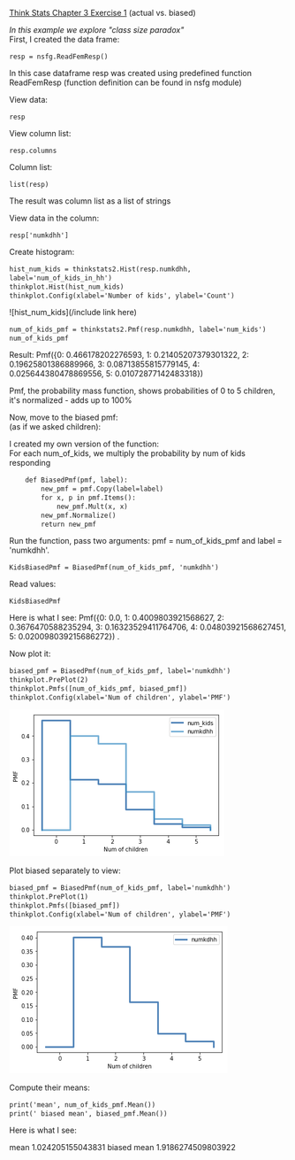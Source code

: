 [Think Stats Chapter 3 Exercise 1](http://greenteapress.com/thinkstats2/html/thinkstats2004.html#toc31) (actual vs. biased) 

*In this example we explore "class size paradox"*   
    First, I created the data frame:  
    
    resp = nsfg.ReadFemResp() 

In this case dataframe resp was created using predefined function ReadFemResp (function definition can be found in nsfg module)  

View data:    

    resp 
   

View column list: 

    resp.columns  

Column list: 

    list(resp)  

The result was column list as a list of strings

View data in the column:

    resp['numkdhh']

Create histogram:

    hist_num_kids = thinkstats2.Hist(resp.numkdhh, label='num_of_kids_in_hh')
    thinkplot.Hist(hist_num_kids)
    thinkplot.Config(xlabel='Number of kids', ylabel='Count')

![hist_num_kids](/include link here)  

    num_of_kids_pmf = thinkstats2.Pmf(resp.numkdhh, label='num_kids')
    num_of_kids_pmf

Result:
Pmf({0: 0.466178202276593, 1: 0.21405207379301322, 2: 0.19625801386889966, 3: 0.08713855815779145, 4: 0.025644380478869556, 5: 0.01072877142483318}) 

Pmf, the probability mass function, shows probabilities of 0 to 5 children, it's normalized -  adds up to 100% 

Now, move to the biased pmf:  
(as if we asked children): 

I created my own version of the function:  
For each num_of_kids, we multiply the probability by num of kids responding 

        def BiasedPmf(pmf, label):  
            new_pmf = pmf.Copy(label=label) 
            for x, p in pmf.Items(): 
                new_pmf.Mult(x, x) 
            new_pmf.Normalize() 
            return new_pmf


Run the function, pass two arguments: pmf = num_of_kids_pmf and  label = 'numkdhh'.

    KidsBiasedPmf = BiasedPmf(num_of_kids_pmf, 'numkdhh') 

Read values:

    KidsBiasedPmf 

Here is what I see:
Pmf({0: 0.0, 1: 0.4009803921568627, 2: 0.3676470588235294, 3: 0.16323529411764706, 4: 0.04803921568627451, 5: 0.020098039215686272}) . 

Now plot it:  

    biased_pmf = BiasedPmf(num_of_kids_pmf, label='numkdhh')
    thinkplot.PrePlot(2)
    thinkplot.Pmfs([num_of_kids_pmf, biased_pmf])
    thinkplot.Config(xlabel='Num of children', ylabel='PMF')

![ex_3_1_num_f_kids_vs_biased](/img/Added_Image_Ex3_1_num_of_kids_vs_biased.png)

Plot biased separately to view:  

    biased_pmf = BiasedPmf(num_of_kids_pmf, label='numkdhh')
    thinkplot.PrePlot(1)
    thinkplot.Pmfs([biased_pmf])
    thinkplot.Config(xlabel='Num of children', ylabel='PMF')

![ex_3_1_biased_pmf](/img/Added_Image_Ex_3_1_biased_pmf.png)

Compute their means:  

    print('mean', num_of_kids_pmf.Mean())
    print(' biased mean', biased_pmf.Mean())
    
Here is what I see:

mean 1.024205155043831
 biased mean 1.9186274509803922



